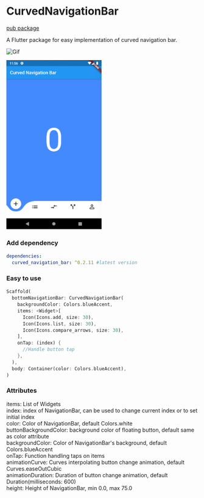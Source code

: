 # CurvedNavigationBar
[pub package](https://pub.dartlang.org/packages/curved_navigation_bar)

A Flutter package for easy implementation of curved navigation bar. 

![Gif](https://github.com/rrifafauzikomara/flutter_curved_navigation_bar/blob/master/example.gif "Fancy Gif")

<img src="curved.png" width="250" height="444">

### Add dependency

```yaml
dependencies:
  curved_navigation_bar: ^0.2.11 #latest version
```

### Easy to use

```dart
Scaffold(
  bottomNavigationBar: CurvedNavigationBar(
    backgroundColor: Colors.blueAccent,
    items: <Widget>[
      Icon(Icons.add, size: 30),
      Icon(Icons.list, size: 30),
      Icon(Icons.compare_arrows, size: 30),
    ],
    onTap: (index) {
      //Handle button tap
    },
  ),
  body: Container(color: Colors.blueAccent),
)
```

### Attributes

items: List of Widgets  
index: index of NavigationBar, can be used to change current index or to set initial index  
color: Color of NavigationBar, default Colors.white  
buttonBackgroundColor: background color of floating button, default same as color attribute  
backgroundColor: Color of NavigationBar's background, default Colors.blueAccent  
onTap: Function handling taps on items  
animationCurve: Curves interpolating button change animation, default Curves.easeOutCubic  
animationDuration: Duration of button change animation, default Duration(milliseconds: 600)  
height: Height of NavigationBar, min 0.0, max 75.0  
